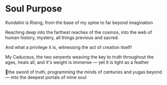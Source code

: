 # Soul Purpose


Kundalini is Rising,
from the base of my spine
to far beyond imagination


Reaching deep into the farthest reaches
of the cosmos,
into the web of human history,
mystery,
all things previous and sacred.

And what a privilege it is, witnessing the act of creation itself!

My Caduceus,
the two serpents
weaving the key to truth
throughout the ages,
heals all, and it's weight is immense —
yet it is light as a feather

the sword of truth,
programming the minds of
centuries and yugas beyond —
into the deepest portals of mine soul
